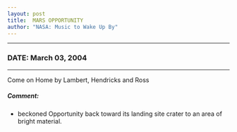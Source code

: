 ```yaml
---
layout: post
title:  MARS OPPORTUNITY
author: "NASA: Music to Wake Up By"
---
```


----
### DATE: March 03, 2004
----
Come on Home by Lambert, Hendricks and Ross

##### Comment:
* beckoned Opportunity back toward its landing site crater to an area of bright material.
